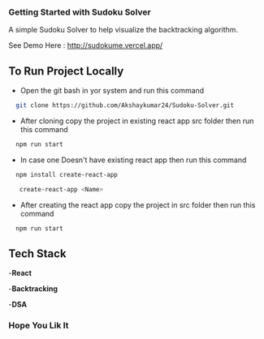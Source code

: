 ### Getting Started with Sudoku Solver

A simple Sudoku Solver to help visualize the backtracking algorithm.

See Demo Here : http://sudokume.vercel.app/


## To Run Project Locally


- Open the git bash in yor system and run this command
```bash
  git clone https://github.com/Akshaykumar24/Sudoku-Solver.git
```
  
 - After cloning copy the project in existing  react app src folder then run this command    
```bash
  npm run start
```
- In case one Doesn't have existing react app then  run this command

```bash
  npm install create-react-app
```
```bash
   create-react-app <Name>
```
- After creating the react app copy the project in src folder then run this command
```bash
  npm run start
```

## Tech Stack

-**React**

-**Backtracking**

-**DSA**

### Hope You Lik It
